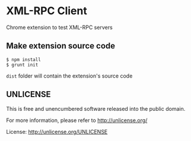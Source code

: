# XML-RPC Client #

Chrome extension to test XML-RPC servers

## Make extension source code ##

	$ npm install
	$ grunt init
	
`dist` folder will contain the extension's source code

## UNLICENSE ##

This is free and unencumbered software released into the public domain.

For more information, please refer to <http://unlicense.org/>

License: http://unlicense.org/UNLICENSE